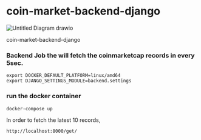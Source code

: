 # coin-market-backend-django

![Untitled Diagram drawio](https://user-images.githubusercontent.com/26831864/225870583-7dde1fcc-5599-47d9-9eb8-768172ac6020.png)


coin-market-backend-django


### Backend Job the will fetch the coinmarketcap records in every 5sec.

```
export DOCKER_DEFAULT_PLATFORM=linux/amd64
export DJANGO_SETTINGS_MODULE=backend.settings
```

### run the docker container

```
docker-compose up
```

In order to fetch the latest 10 records,

```
http://localhost:8000/get/
```
